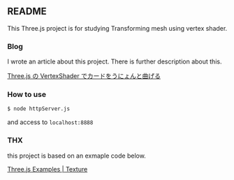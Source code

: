 ## README

This Three.js project is for studying Transforming mesh using vertex shader.

### Blog

I wrote an article about this project. There is further description about this.

[Three.js の VertexShader でカードをうにょんと曲げる](http://izmiz.hateblo.jp/entry/2014/09/27/235743)

### How to use

```sh
$ node httpServer.js
```

and access to `localhost:8888`

### THX

this project is based on an exmaple code below.

[Three.js Examples | Texture](http://stemkoski.github.io/Three.js/Textures.html)
